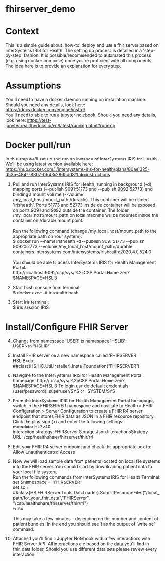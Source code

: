# fhirserver_demo

# Context
This is a simple guide about 'how-to' deploy and use a fhir server based on InterSystems IRIS for Health.
The setting up process is detailed in a 'step-by-step' fashion. It is possible/recommended to automated this process (e.g. using docker compose) once you're proficient with all components. The idea here is to provide an explanation for every step.

# Assumptions
You'll need to have a docker daemon running on installation machine. Should you need any details, look here: https://docs.docker.com/engine/install/
<br>You'll need to able to run a jupyter notebook. Should you need any details, look here: https://test-jupyter.readthedocs.io/en/latest/running.html#running

# Docker pull/run
In this step we'll set up and run an instance of InterSystems IRIS for Health. We'll be using latest version available here:<br> 
https://hub.docker.com/_/intersystems-iris-for-health/plans/80ae1325-d535-484e-8307-b643c2865dd8?tab=instructions

1) Pull and run InterSystrms IRIS for Health, running in background (-d), mapping ports (--publish 9091:51773 and --publish 9092:52773) and binding a mount volume (--volume /my_local_host/mount_path:/durable). This container will be named 'irishealth'. Ports 51773 and 52773 inside de container will be exposed on ports 9091 and 9092 outside the container. The folder /my_local_host/mount_path on local machine will be mounted inside the container on /durable mount point.<br><br>
Run the following command (change /my_local_host/mount_path to the appropriate path on your system):<br>
$ docker run --name irishealth -d --publish 9091:51773 --publish 9092:52773 --volume /my_local_host/mount_path:/durable containers.intersystems.com/intersystems/irishealth:2020.4.0.524.0<br><br>You should be able to acess InterSystems IRIS for Health Management Portal:<br> http://localhost:9092/csp/sys/%25CSP.Portal.Home.zen?$NAMESPACE=HSLIB

2) Start bash console from terminal:<br>
$ docker exec -it irishealth bash

3) Start iris terminal:<br>
$ iris session IRIS

# Install/Configure FHIR Server

4) Change from namespace 'USER' to namespace 'HSLIB':<br>
USER>zn "HSLIB"

5) Install FHIR server on a new namespace called 'FHIRSERVER':<br>
HSLIB>do ##class(HS.HC.Util.Installer).InstallFoundation("FHIRSERVER")

6) Navigate to the InterSystems IRIS for Health Management Portal homepage: http://<server>:<port>/csp/sys/%25CSP.Portal.Home.zen?$NAMESPACE=HSLIB To login use de default credentials (user/password): superuser/SYS or _SYSTEM/SYS

7) From the InterSystems IRIS for Health Management Portal homepage, switch to the FHIRSERVER namespace and navigate to Health > FHIR Configuration > Server Configuration to create a FHIR R4 server endpoint that stores FHIR data as JSON in a FHIR resource repository. Click the plus sign (+) and enter the following settings:<br>
  metadata: HL7v40<br>
  interaction strategy: FHIRServer.Storage.Json.InteractionsStrategy<br>
  URL: /csp/healthshare/fhirserver/fhir/r4<br>
  
8) Edit your FHIR R4 server endpoint and check the appropriate box to: Allow Unauthenticated Access

9) Now we will load sample data from patients located on local file systems into the FHIR server. You should start by downloading patient data to your local file system.<br>Run the following commands from InterSystems IRIS for Health Terminal:<br>
  set $namespace = "FHIRSERVER"<br>
  set sc = ##class(HS.FHIRServer.Tools.DataLoader).SubmitResourceFiles("/local_path/for_your_fhir_data","FHIRServer",   "/csp/healthshare/fhirserver/fhir/r4")<br>
  write<br><br>
  This may take a few minutes - depending on the number and content of patient bundles. In the end you should see 1 as the output of 'write sc' command.
  
10) Attached you'll find a Jupyter Notebook with a few interactions with FHIR Server API. All interactions are based on the data you'll find in fhir_data folder. Should you use different data sets please review every interaction.

